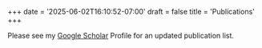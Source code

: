 +++
date = '2025-06-02T16:10:52-07:00'
draft = false
title = 'Publications'
+++

Please see my [Google Scholar](https://scholar.google.com/citations?hl=en&user=dhGYmhQAAAAJ) Profile for an updated publication list.
